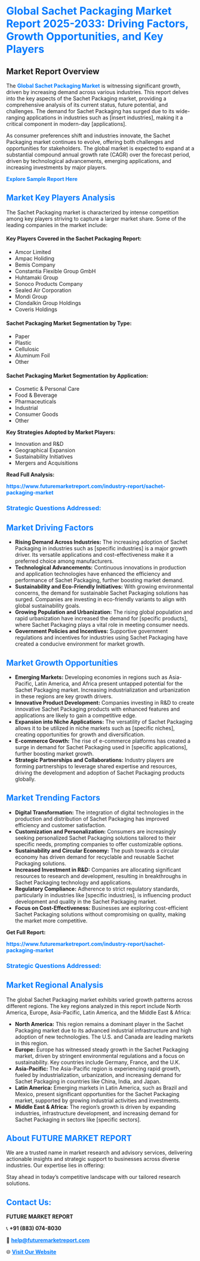 <h1 style="color: #007BFF;">Global Sachet Packaging Market Report 2025-2033: Driving Factors, Growth Opportunities, and Key Players</h1>

<section id="overview">
<h2>Market Report Overview</h2>
<p>The <a href="https://www.futuremarketreport.com/industry-report/sachet-packaging-market" style="color: #007BFF; text-decoration: none;"><strong>Global Sachet Packaging Market</strong></a> is witnessing significant growth, driven by increasing demand across various industries. This report delves into the key aspects of the Sachet Packaging market, providing a comprehensive analysis of its current status, future potential, and challenges. The demand for Sachet Packaging has surged due to its wide-ranging applications in industries such as [insert industries], making it a critical component in modern-day [applications].</p>
<p>As consumer preferences shift and industries innovate, the Sachet Packaging market continues to evolve, offering both challenges and opportunities for stakeholders. The global market is expected to expand at a substantial compound annual growth rate (CAGR) over the forecast period, driven by technological advancements, emerging applications, and increasing investments by major players.</p>
</section>

<section id="overview">
<p><a href="https://www.futuremarketreport.com/request-sample/reportId=102444" style="color: #007BFF; text-decoration: none;"><strong>Explore Sample Report Here</strong></a></p>
</section>

<section id="key-players">
<h2 style="color: #007BFF;">Market Key Players Analysis</h2>
<p>The Sachet Packaging market is characterized by intense competition among key players striving to capture a larger market share. Some of the leading companies in the market include:</p>
<h4>Key Players Covered in the Sachet Packaging Report:</h4>
<ul><li>Amcor Limited</li><li>Ampac Holiding</li><li>Bemis Company</li><li>Constantia Flexible Group GmbH</li><li>Huhtamaki Group</li><li>Sonoco Products Company</li><li>Sealed Air Corporation</li><li>Mondi Group</li><li>Clondalkin Group Holdings</li><li>Coveris Holdings</li></ul>
<h4>Sachet Packaging Market Segmentation by Type:</h4>
<ul><li>Paper</li><li>Plastic</li><li>Cellulosic</li><li>Aluminum Foil</li><li>Other</li></ul>

<h4>Sachet Packaging Market Segmentation by Application:</h4>
<ul><li>Cosmetic &amp; Personal Care</li><li>Food &amp; Beverage</li><li>Pharmaceuticals</li><li>Industrial</li><li>Consumer Goods</li><li>Other</li></ul>
<p><strong>Key Strategies Adopted by Market Players:</strong></p>
<ul>
<li>Innovation and R&D</li>
<li>Geographical Expansion</li>
<li>Sustainability Initiatives</li>
<li>Mergers and Acquisitions</li>
</ul>
</section>

<section>
<p><strong>Read Full Analysis: </strong></p><a href="https://www.futuremarketreport.com/industry-report/sachet-packaging-market" style="color: #007BFF; text-decoration: none;"><strong>https://www.futuremarketreport.com/industry-report/sachet-packaging-market</strong></a>
<h3 style="color: #007BFF;">Strategic Questions Addressed:</h3>
</section>

<section id="driving-factors">
<h2 style="color: #007BFF;">Market Driving Factors</h2>
<ul>
<li><strong>Rising Demand Across Industries:</strong> The increasing adoption of Sachet Packaging in industries such as [specific industries] is a major growth driver. Its versatile applications and cost-effectiveness make it a preferred choice among manufacturers.</li>
<li><strong>Technological Advancements:</strong> Continuous innovations in production and application technologies have enhanced the efficiency and performance of Sachet Packaging, further boosting market demand.</li>
<li><strong>Sustainability and Eco-Friendly Initiatives:</strong> With growing environmental concerns, the demand for sustainable Sachet Packaging solutions has surged. Companies are investing in eco-friendly variants to align with global sustainability goals.</li>
<li><strong>Growing Population and Urbanization:</strong> The rising global population and rapid urbanization have increased the demand for [specific products], where Sachet Packaging plays a vital role in meeting consumer needs.</li>
<li><strong>Government Policies and Incentives:</strong> Supportive government regulations and incentives for industries using Sachet Packaging have created a conducive environment for market growth.</li>
</ul>
</section>

<section id="growth-opportunities">
<h2 style="color: #007BFF;">Market Growth Opportunities</h2>
<ul>
<li><strong>Emerging Markets:</strong> Developing economies in regions such as Asia-Pacific, Latin America, and Africa present untapped potential for the Sachet Packaging market. Increasing industrialization and urbanization in these regions are key growth drivers.</li>
<li><strong>Innovative Product Development:</strong> Companies investing in R&D to create innovative Sachet Packaging products with enhanced features and applications are likely to gain a competitive edge.</li>
<li><strong>Expansion into Niche Applications:</strong> The versatility of Sachet Packaging allows it to be utilized in niche markets such as [specific niches], creating opportunities for growth and diversification.</li>
<li><strong>E-commerce Growth:</strong> The rise of e-commerce platforms has created a surge in demand for Sachet Packaging used in [specific applications], further boosting market growth.</li>
<li><strong>Strategic Partnerships and Collaborations:</strong> Industry players are forming partnerships to leverage shared expertise and resources, driving the development and adoption of Sachet Packaging products globally.</li>
</ul>
</section>

<section id="trending-factors">
<h2 style="color: #007BFF;">Market Trending Factors</h2>
<ul>
<li><strong>Digital Transformation:</strong> The integration of digital technologies in the production and distribution of Sachet Packaging has improved efficiency and customer satisfaction.</li>
<li><strong>Customization and Personalization:</strong> Consumers are increasingly seeking personalized Sachet Packaging solutions tailored to their specific needs, prompting companies to offer customizable options.</li>
<li><strong>Sustainability and Circular Economy:</strong> The push towards a circular economy has driven demand for recyclable and reusable Sachet Packaging solutions.</li>
<li><strong>Increased Investment in R&D:</strong> Companies are allocating significant resources to research and development, resulting in breakthroughs in Sachet Packaging technology and applications.</li>
<li><strong>Regulatory Compliance:</strong> Adherence to strict regulatory standards, particularly in industries like [specific industries], is influencing product development and quality in the Sachet Packaging market.</li>
<li><strong>Focus on Cost-Effectiveness:</strong> Businesses are exploring cost-efficient Sachet Packaging solutions without compromising on quality, making the market more competitive.</li>
</ul>
</section>

<section>
<p><strong>Get Full Report: </strong></p><a href="https://www.futuremarketreport.com/industry-report/sachet-packaging-market" style="color: #007BFF; text-decoration: none;"><strong>https://www.futuremarketreport.com/industry-report/sachet-packaging-market</strong></a>
<h3 style="color: #007BFF;">Strategic Questions Addressed:</h3>
</section>


<section id="regional-analysis">
<h2 style="color: #007BFF;">Market Regional Analysis</h2>
<p>The global Sachet Packaging market exhibits varied growth patterns across different regions. The key regions analyzed in this report include North America, Europe, Asia-Pacific, Latin America, and the Middle East & Africa:</p>
<ul>
<li><strong>North America:</strong> This region remains a dominant player in the Sachet Packaging market due to its advanced industrial infrastructure and high adoption of new technologies. The U.S. and Canada are leading markets in this region.</li>
<li><strong>Europe:</strong> Europe has witnessed steady growth in the Sachet Packaging market, driven by stringent environmental regulations and a focus on sustainability. Key countries include Germany, France, and the U.K.</li>
<li><strong>Asia-Pacific:</strong> The Asia-Pacific region is experiencing rapid growth, fueled by industrialization, urbanization, and increasing demand for Sachet Packaging in countries like China, India, and Japan.</li>
<li><strong>Latin America:</strong> Emerging markets in Latin America, such as Brazil and Mexico, present significant opportunities for the Sachet Packaging market, supported by growing industrial activities and investments.</li>
<li><strong>Middle East & Africa:</strong> The region’s growth is driven by expanding industries, infrastructure development, and increasing demand for Sachet Packaging in sectors like [specific sectors].</li>
</ul>
</section>

<footer>
<h2 style="color: #007BFF;">About FUTURE MARKET REPORT</h2>
<p>We are a trusted name in market research and advisory services, delivering actionable insights and strategic support to businesses across diverse industries. Our expertise lies in offering:</p>

<p>Stay ahead in today’s competitive landscape with our tailored research solutions.</p>

<h2 style="color: #007BFF;">Contact Us:</h2>
<p><strong>FUTURE MARKET REPORT</strong></p>
<p>📞 <strong>+91 (883) 074-8030</strong></p>
<p>📧 <strong><a href="mailto:help@futuremarketreport.com" style="color: #007BFF;">help@futuremarketreport.com</a></strong></p>
<p>🌐 <strong><a href="https://www.futuremarketreport.com/" style="color: #007BFF;">Visit Our Website</a></strong></p>
</footer>